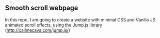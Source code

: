 ## Smooth scroll webpage

In this repo, I am going to create a website with minimal CSS and Vanilla JS animated scroll effects, using the Jump.js library (http://callmecavs.com/jump.js/)

